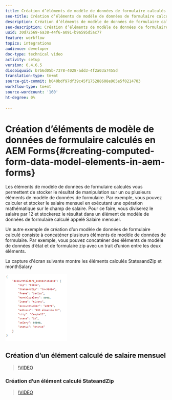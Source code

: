 ```yaml
---
title: Création d’éléments de modèle de données de formulaire calculés en AEM Forms
seo-title: Création d’éléments de modèle de données de formulaire calculés en AEM Forms
description: Création d’éléments de modèle de données de formulaire calculés
seo-description: Création d’éléments de modèle de données de formulaire calculés
uuid: 30d72569-6a38-44f6-a091-b9a595d5ac77
feature: workflow
topics: integrations
audience: developer
doc-type: technical video
activity: setup
version: 6.4,6.5
discoiquuid: b7b6d05b-7378-4028-add3-4f2a03a7455d
translation-type: tm+mt
source-git-commit: b040bdf97df39c45f175288608e965e5f0214703
workflow-type: tm+mt
source-wordcount: '160'
ht-degree: 0%

---
```



# Création d’éléments de modèle de données de formulaire calculés en AEM Forms{#creating-computed-form-data-model-elements-in-aem-forms}

Les éléments de modèle de données de formulaire calculés vous permettent de stocker le résultat de manipulation sur un ou plusieurs éléments de modèle de données de formulaire. Par exemple, vous pouvez calculer et stocker le salaire mensuel en exécutant une opération mathématique sur le champ de salaire. Pour ce faire, vous diviserez le salaire par 12 et stockerez le résultat dans un élément de modèle de données de formulaire calculé appelé Salaire mensuel.

Un autre exemple de création d’un modèle de données de formulaire calculé consiste à concaténer plusieurs éléments de modèle de données de formulaire. Par exemple, vous pouvez concaténer des éléments de modèle de données d’état et de formulaire zip avec un trait d’union entre les deux éléments.

La capture d&#39;écran suivante montre les éléments calculés StateaandZip et monthSalary

![computedfdmelement](assets/computedfdmelement.gif)

## Création d’un élément calculé de salaire mensuel

>[!VIDEO](https://video.tv.adobe.com/v/23855?quality=9&learn=on)

### Création d’un élément calculé StateandZip

>[!VIDEO](https://video.tv.adobe.com/v/23856/?quality=9&learn=on)

